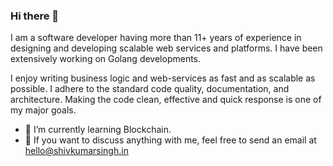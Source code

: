 ### Hi there 👋

I am a software developer having more than 11+ years of experience in designing and developing scalable web services and platforms. I have been extensively working on Golang developments.

I enjoy writing business logic and web-services as fast and as scalable as possible. I adhere to the standard code quality, documentation, and architecture. Making the code clean, effective and quick response is one of my major goals.

- 🌱 I’m currently learning Blockchain.
- 💬 If you want to discuss anything with me, feel free to send an email at hello@shivkumarsingh.in
<!--
**shivkumarsingh7/shivkumarsingh7** is a ✨ _special_ ✨ repository because its `README.md` (this file) appears on your GitHub profile.

Here are some ideas to get you started:

- 🔭 I’m currently working on ...
- 🌱 I’m currently learning ...
- 👯 I’m looking to collaborate on ...
- 🤔 I’m looking for help with ...
- 💬 Ask me about ...
- 📫 How to reach me: ...
- 😄 Pronouns: ...
- ⚡ Fun fact: ...
-->
